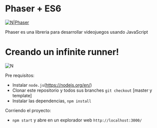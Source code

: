 # Phaser + ES6

[![N|Phaser](https://phaser.io/images/img.png)](https://phaser.io/)

Phaser es una libreria para desarrollar videojuegos usando JavaScript

# Creando un infinite runner!

![N](https://media.giphy.com/media/l378v0AgCgiQMHf0s/giphy.gif)

Pre requisitos:
  - Instalar `node.js`(https://nodejs.org/en/)
  - Clonar este repositorio y todos sus branches `git checkout` [master y template]
  - Instalar las dependencias, `npm install`


Corriendo el proyecto:

- `npm start` y abre en un explorador web `http://localhost:3000/`
